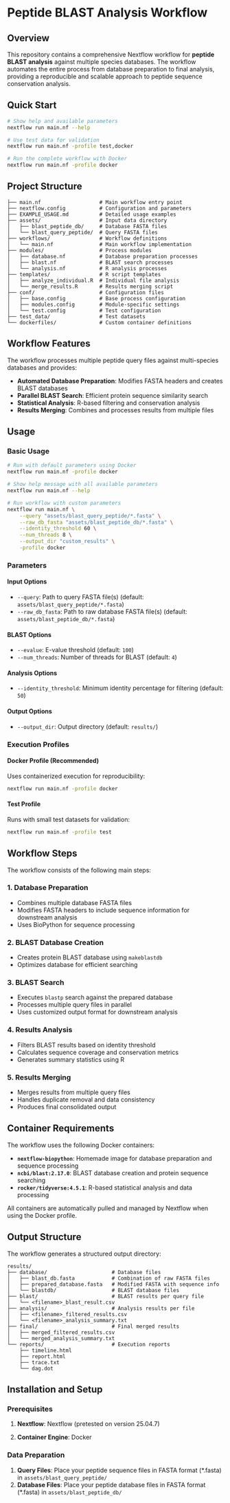 # Peptide BLAST Analysis Workflow

## Overview

This repository contains a comprehensive Nextflow workflow for **peptide BLAST analysis** against multiple species databases. The workflow automates the entire process from database preparation to final analysis, providing a reproducible and scalable approach to peptide sequence conservation analysis.

## Quick Start

```bash
# Show help and available parameters
nextflow run main.nf --help

# Use test data for validation
nextflow run main.nf -profile test,docker

# Run the complete workflow with Docker
nextflow run main.nf -profile docker
```

## Project Structure

```
├── main.nf                   # Main workflow entry point
├── nextflow.config           # Configuration and parameters
├── EXAMPLE_USAGE.md          # Detailed usage examples
├── assets/                   # Input data directory
│   ├── blast_peptide_db/     # Database FASTA files
│   └── blast_query_peptide/  # Query FASTA files
├── workflows/                # Workflow definitions
│   └── main.nf               # Main workflow implementation
├── modules/                  # Process modules
│   ├── database.nf           # Database preparation processes
│   ├── blast.nf              # BLAST search processes
│   └── analysis.nf           # R analysis processes
├── templates/                # R script templates
│   ├── analyze_individual.R  # Individual file analysis
│   └── merge_results.R       # Results merging script
├── conf/                     # Configuration files
│   ├── base.config           # Base process configuration
│   ├── modules.config        # Module-specific settings
│   └── test.config           # Test configuration
├── test_data/                # Test datasets
└── dockerfiles/              # Custom container definitions
```

## Workflow Features

The workflow processes multiple peptide query files against multi-species databases and provides:

- **Automated Database Preparation**: Modifies FASTA headers and creates BLAST databases
- **Parallel BLAST Search**: Efficient protein sequence similarity search
- **Statistical Analysis**: R-based filtering and conservation analysis
- **Results Merging**: Combines and processes results from multiple files

## Usage

### Basic Usage

```bash
# Run with default parameters using Docker
nextflow run main.nf -profile docker

# Show help message with all available parameters
nextflow run main.nf --help

# Run workflow with custom parameters
nextflow run main.nf \
    --query "assets/blast_query_peptide/*.fasta" \
    --raw_db_fasta "assets/blast_peptide_db/*.fasta" \
    --identity_threshold 60 \
    --num_threads 8 \
    --output_dir "custom_results" \
    -profile docker
```

### Parameters

#### Input Options
- `--query`: Path to query FASTA file(s) (default: `assets/blast_query_peptide/*.fasta`)
- `--raw_db_fasta`: Path to raw database FASTA file(s) (default: `assets/blast_peptide_db/*.fasta`)

#### BLAST Options
- `--evalue`: E-value threshold (default: `100`)
- `--num_threads`: Number of threads for BLAST (default: `4`)

#### Analysis Options
- `--identity_threshold`: Minimum identity percentage for filtering (default: `50`)

#### Output Options
- `--output_dir`: Output directory (default: `results/`)

### Execution Profiles

#### Docker Profile (Recommended)
Uses containerized execution for reproducibility:
```bash
nextflow run main.nf -profile docker
```

#### Test Profile
Runs with small test datasets for validation:
```bash
nextflow run main.nf -profile test
```

## Workflow Steps

The workflow consists of the following main steps:

### 1. Database Preparation
- Combines multiple database FASTA files
- Modifies FASTA headers to include sequence information for downstream analysis
- Uses BioPython for sequence processing

### 2. BLAST Database Creation
- Creates protein BLAST database using `makeblastdb`
- Optimizes database for efficient searching

### 3. BLAST Search
- Executes `blastp` search against the prepared database
- Processes multiple query files in parallel
- Uses customized output format for downstream analysis

### 4. Results Analysis
- Filters BLAST results based on identity threshold
- Calculates sequence coverage and conservation metrics
- Generates summary statistics using R

### 5. Results Merging
- Merges results from multiple query files
- Handles duplicate removal and data consistency
- Produces final consolidated output

## Container Requirements

The workflow uses the following Docker containers:

- **`nextflow-biopython`**: Homemade image for database preparation and sequence processing
- **`ncbi/blast:2.17.0`**: BLAST database creation and protein sequence searching
- **`rocker/tidyverse:4.5.1`**: R-based statistical analysis and data processing

All containers are automatically pulled and managed by Nextflow when using the Docker profile.

## Output Structure

The workflow generates a structured output directory:

```
results/
├── database/                     # Database files
│   ├── blast_db.fasta            # Combination of raw FASTA files
│   ├── prepared_database.fasta   # Modified FASTA with sequence info
│   └── blastdb/                  # BLAST database files
├── blast/                        # BLAST results per query file
│   └── <filename>_blast_result.csv
├── analysis/                     # Analysis results per file
│   ├── <filename>_filtered_results.csv
│   └── <filename>_analysis_summary.txt
├── final/                        # Final merged results
│   ├── merged_filtered_results.csv
│   └── merged_analysis_summary.txt
└── reports/                      # Execution reports
    ├── timeline.html
    ├── report.html
    ├── trace.txt
    └── dag.dot
```

## Installation and Setup

### Prerequisites

1. **Nextflow**: Nextflow (pretested on version 25.04.7)

2. **Container Engine**: Docker

### Data Preparation

1. **Query Files**: Place your peptide sequence files in FASTA format (*.fasta) in `assets/blast_query_peptide/`
2. **Database Files**: Place your peptide database files in FASTA format (*.fasta) in `assets/blast_peptide_db/`